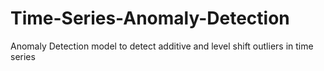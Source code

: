 # Time-Series-Anomaly-Detection
Anomaly Detection model to detect additive and level shift outliers in time series
